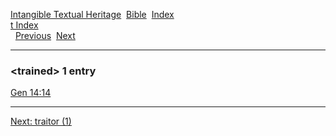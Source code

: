 [Intangible Textual Heritage](../../index)  [Bible](../index) 
[Index](index)   
[t Index](_t_)  
  [Previous](c11714)  [Next](c11716) 

------------------------------------------------------------------------

### &lt;trained&gt; 1 entry

[Gen 14:14](../kjv/gen014.htm#014)  

------------------------------------------------------------------------

[Next: traitor (1)](c11716)
